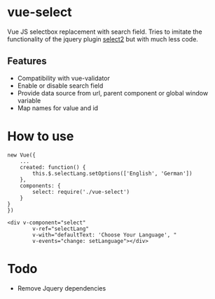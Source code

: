 # vue-select
Vue JS selectbox replacement with search field. Tries to imitate the functionality of the jquery plugin [select2](https://select2.github.io/examples.html) but with much less code.

## Features

* Compatibility with vue-validator
* Enable or disable search field
* Provide data source from url, parent component or global window variable
* Map names for value and id

# How to use
```
new Vue({
	...
	created: function() {
		this.$.selectLang.setOptions(['English', 'German'])
	},
	components: {
		select: require('./vue-select')
	}
}
})
```

```
<div v-component="select" 
		v-ref="selectLang" 
		v-with="defaultText: 'Choose Your Language', " 
		v-events="change: setLanguage"></div>
```

# Todo

* Remove Jquery dependencies
